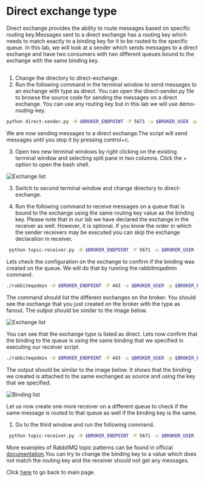 # Direct exchange type
Direct exchange provides the ability to route messages based on specific routing key.Messages sent to a direct exchange has a routing key which needs to match exactly to a binding key for it to be routed to the specific queue. In this lab, we will look at a sender which sends messages to a direct exchange and have two consumers with two different queues bound to the exchange with the same binding key.

## 
1. Change the directory to direct-exchange.
2. Run the following command in the terminal window to send messages to an exchange with type as direct. You can open the direct-sender.py file to browse the source code for sending the messages on a direct exchange. You can use any routing key but in this lab we will use  demo-routing-key.

```bash
python direct-sender.py -H $BROKER_ENDPOINT -P 5671 -u $BROKER_USER -p $BROKER_PASSWORD -e direct-demo-exchange -r demo-routing-key
```
We are now sending messages to a direct exchange.The script will send messages until you stop it by pressing control+c.

3. Open two new terminal windows by right clicking on the existing terminal window and selecting split pane in two columns. Click the + option to open the bash shell.

![Exchange list](images/split-terminal.png)

3. Switch to second terminal window and change directory to direct-exchange. 

4. Run the following command to receive messages on a queue that is bound to the exchange using the same routing key value as the binding key. Please note that in our lab we have declared the exchange in the receiver as well. However, it is optional. If you know the order in which the sender receivers may be executed you can skip the exchange declaration in receiver. 

```bash
 python topic-receiver.py -H $BROKER_ENDPOINT -P 5671 -u $BROKER_USER -p $BROKER_PASSWORD -e direct-demo-exchange -q direct-demo-q-1 -b demo-routing-key
 ```
Lets check the configuration on the exchange to confirm if the binding was created on the queue. We will do that by running the rabbitmqadmin command.

```bash
./rabbitmqadmin -H $BROKER_ENDPOINT -P 443 -u $BROKER_USER -p $BROKER_PASSWORD -sk list exchanges
```
The command should list the different exchanges on the broker. You should see the exchange that you just created on the broker with the type as fanout. The output should be similar to the image below.

![Exchange list](images/lab-2-2/exchange-list.png)

You can see that the exchange type is listed as direct. Lets now confirm that the binding to the queue is using the same binding that we specified in executing our receiver script.

```bash
./rabbitmqadmin -H $BROKER_ENDPOINT -P 443 -u $BROKER_USER -p $BROKER_PASSWORD -sk list bindings
```

The output should be similar to the image below. It shows that the binding we created is attached to the same exchanged as source and using the key that we specified.

![Binding list](images/binding-list.png)

Let us now create one more receiver on a different queue to check if the same message is routed to that queue as well if the binding key is the same.

1. Go to the third window and run the following command.

```bash
 python topic-receiver.py -H $BROKER_ENDPOINT -P 5671 -u $BROKER_USER -p $BROKER_PASSWORD -e direct-demo-exchange -q direct-demo-q-2 -b -b demo-routing-key
 ```
 
More examples of RabbitMQ topic patterns can be found in official [documentation](https://www.rabbitmq.com/tutorials/tutorial-five-python.html).You can try to change the binding key to a value which does not match the routing key and the receiver should not get any messages.

Click [here](lab1.md) to go back to main page.